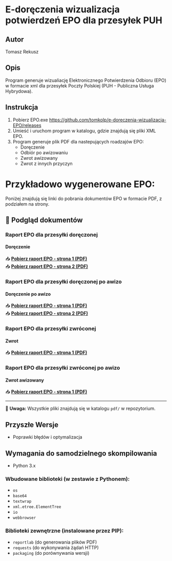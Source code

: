 # E-doręczenia wizualizacja potwierdzeń EPO dla przesyłek PUH

## Autor
Tomasz Rekusz

## Opis
Program generuje wizualiację Elektronicznego Potwierdzenia Odbioru (EPO) w formacie xml dla przesyłek Poczty Polskiej (PUH - Publiczna Usługa Hybrydowa).

## Instrukcja
1. Pobierz EPO.exe https://github.com/tomkolp/e-doreczenia-wizualizacja-EPO/releases
2. Umieść i uruchom program w katalogu, gdzie znajdują się pliki XML EPO.
3. Program generuje plik PDF dla nastepujących roadzajów EPO:
   - Doręczenie
   - Odbiór po awizowaniu
   - Zwrot awizowany
   - Zwrot z innych przyczyn
  
# Przykładowo wygenerowane EPO:

Poniżej znajdują się linki do pobrania dokumentów EPO w formacie PDF, z podziałem na strony.

## 📄 Podgląd dokumentów

### Raport EPO dla przesyłki doręczonej
#### Doręczenie
📥 **[Pobierz raport EPO - strona 1 (PDF)](pdf/doreczenie.pdf)**  
📥 **[Pobierz raport EPO - strona 2 (PDF)](pdf/doreczenie.pdf)**  

### Raport EPO dla przesyłki doręczonej po awizo
#### Doręczenie po awizo
📥 **[Pobierz raport EPO - strona 1 (PDF)](pdf/doreczenie_po_awizo.pdf)**  
📥 **[Pobierz raport EPO - strona 2 (PDF)](pdf/doreczenie_po_awizo.pdf)**  

### Raport EPO dla przesyłki zwróconej
#### Zwrot
📥 **[Pobierz raport EPO - strona 1 (PDF)](pdf/zwrot.pdf)**  

### Raport EPO dla przesyłki zwróconej po awizo
#### Zwrot awizowany
📥 **[Pobierz raport EPO - strona 1 (PDF)](pdf/zwrot_awizowany.pdf)**  

---

📌 **Uwaga:** Wszystkie pliki znajdują się w katalogu `pdf/` w repozytorium.



## Przyszłe Wersje
- Poprawki błędów i optymalizacja

## Wymagania do samodzielnego skompilowania
- Python 3.x

### Wbudowane biblioteki (w zestawie z Pythonem):
- `os`
- `base64`
- `textwrap`
- `xml.etree.ElementTree`
- `io`
- `webbrowser`

### Biblioteki zewnętrzne (instalowane przez PIP):
- `reportlab` (do generowania plików PDF)
- `requests` (do wykonywania żądań HTTP)
- `packaging` (do porównywania wersji)
